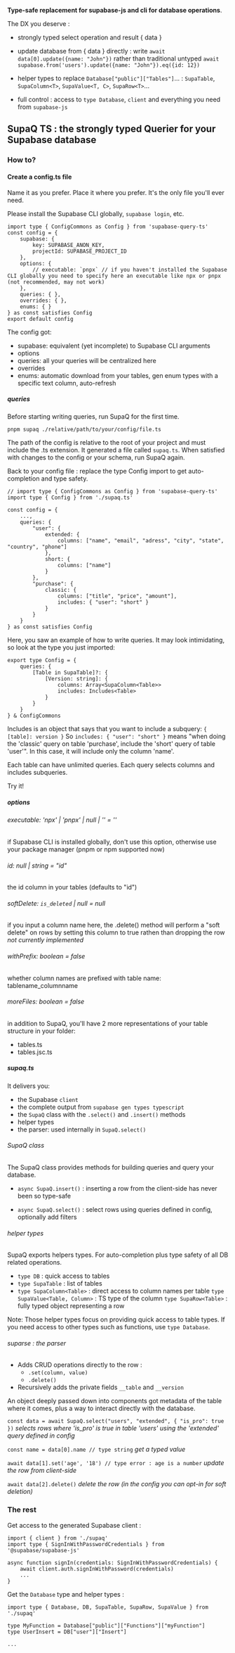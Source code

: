 **Type-safe replacement for supabase-js and cli for database operations**.

The DX you deserve :
- strongly typed select operation and result { data }
- update database from { data } directly :
   write `await data[0].update({name: "John"})` 
   rather than traditional untyped `await supabase.from('users').update({name: "John"}).eq({id: 12})`

- helper types to replace `Database["public"]["Tables"]`... : 
  `SupaTable`, `SupaColumn<T>`, `SupaValue<T, C>`, `SupaRow<T>`...
- full control :
  access to `type Database`, `client` and everything you need from `supabase-js` 

## SupaQ TS : the strongly typed Querier for your Supabase database

### How to?

#### Create a config.ts file

Name it as you prefer. Place it where you prefer. 
It's the only file you'll ever need.

Please install the Supabase CLI globally, ```supabase login```, etc.

```
import type { ConfigCommons as Config } from 'supabase-query-ts'
const config = {
	supabase: {
		key: SUPABASE_ANON_KEY,
		projectId: SUPABASE_PROJECT_ID
	},
	options: {
		// executable: `pnpx` // if you haven't installed the Supabase CLI globally you need to specify here an executable like npx or pnpx (not recommended, may not work)
	},
	queries: { },
	overrides: { },
	enums: { }
} as const satisfies Config
export default config
```

The config got:
- supabase: equivalent (yet incomplete) to Supabase CLI arguments
- options
- queries: all your queries will be centralized here
- overrides
- enums: automatic download from your tables, gen enum types with a specific text column, auto-refresh

##### queries

Before starting writing queries, run SupaQ for the first time.

```
pnpm supaq ./relative/path/to/your/config/file.ts
```

The path of the config is relative to the root of your project and must include the .ts extension.
It generated a file called `supaq.ts`. 
When satisfied with changes to the config or your schema, run SupaQ again.

Back to your config file : replace the type Config import to get auto-completion and type safety.

```
// import type { ConfigCommons as Config } from 'supabase-query-ts'
import type { Config } from './supaq.ts'

const config = {
	...,
	queries: {
		"user": {
			extended: {
				columns: ["name", "email", "adress", "city", "state", "country", "phone"]
			},
			short: {
				columns: ["name"]
			}
		},
		"purchase": {
			classic: {
				columns: ["title", "price", "amount"],
				includes: { "user": "short" }
			}
		}
	}
} as const satisfies Config
``` 

Here, you saw an example of how to write queries. It may look intimidating, so look at the type you just imported:

```
export type Config = {
	queries: {
		[Table in SupaTable]?: {
			[Version: string]: {
				columns: Array<SupaColumn<Table>>
				includes: Includes<Table>
			}
		}
	}
} & ConfigCommons
```

Includes is an object that says that you want to include a subquery:
`{ [table]: version }`
So `includes: { "user": "short" }` means "when doing the 'classic' query on table 'purchase', include the 'short' query of table 'user'". In this case, it will include only the column 'name'.

Each table can have unlimited queries. Each query selects columns and includes subqueries.

Try it!

##### options

###### executable: 'npx' | 'pnpx' | null | '' = ''

if Supabase CLI is installed globally, don't use this option, otherwise use your package manager (pnpm or npm supported now)

###### id: null | string = "id"

the id column in your tables (defaults to "id")

###### softDelete: `is_deleted` | null = null

if you input a column name here, the .delete() method will perform a "soft delete" on rows by setting this column to true rathen than dropping the row 
*not currently implemented*

###### withPrefix: boolean = false

whether column names are prefixed with table name: tablename_columnname

###### moreFiles: boolean = false

in addition to SupaQ, you'll have 2 more representations of your table structure in your folder: 
- tables.ts
- tables.jsc.ts

##### supaq.ts

It delivers you:
- the Supabase `client`
- the complete output from `supabase gen types typescript`
- the `SupaQ` class with the `.select()` and `.insert()` methods
- helper types
- the parser: used internally in `SupaQ.select()`

###### SupaQ class

The SupaQ class provides methods for building queries and query your database.

- ```async SupaQ.insert()``` : inserting a row from the client-side has never been so type-safe

- ```async SupaQ.select()``` : select rows using queries defined in config, optionally add filters

###### helper types

SupaQ exports helpers types. For auto-completion plus type safety of all DB related operations.

- ```type DB``` : quick access to tables
- ```type SupaTable``` : list of tables
- ```type SupaColumn<Table>``` : direct access to column names per table
```type SupaValue<Table, Column>``` : TS type of the column
```type SupaRow<Table>``` : fully typed object representing a row

Note: Those helper types focus on providing quick access to table types. If you need access to other types such as functions, use `type Database`.

###### suparse : the parser

- Adds CRUD operations directly to the row :
	- ```.set(column, value)```
	- ```.delete()```
- Recursively adds the private fields `__table` and `__version` 

An object deeply passed down into components got metadata of the table where it comes, plus a way to interact directly with the database.

`const data = await SupaQ.select("users", "extended", { "is_pro": true })`
*selects rows where 'is_pro' is true in table 'users' using the 'extended' query defined in config*

`const name = data[0].name // type string`
*get a typed value*

`await data[1].set('age', '18') // type error : age is a number`
*update the row from client-side*

`await data[2].delete()`
*delete the row (in the config you can opt-in for soft deletion)*



### The rest

Get access to the generated Supabase client :

```
import { client } from './supaq'
import type { SignInWithPasswordCredentials } from '@supabase/supabase-js'

async function signIn(credentials: SignInWithPasswordCredentials) {
	await client.auth.signInWithPassword(credentials)
	...
}
```

Get the `Database` type and helper types :

```
import type { Database, DB, SupaTable, SupaRow, SupaValue } from './supaq'

type MyFunction = Database["public"]["Functions"]["myFunction"]
type UserInsert = DB["user"]["Insert"]

...

```


